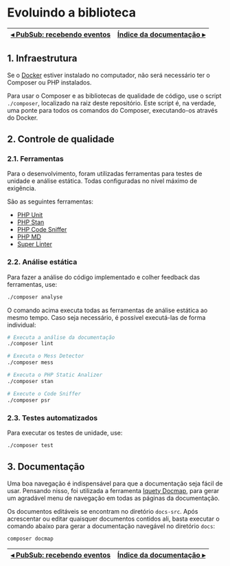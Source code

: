 # Evoluindo a biblioteca

[◂ PubSub: recebendo eventos](13-pubsub-recebendo-eventos.md) | [Índice da documentação ▸](indice.md)
-- | --

## 1. Infraestrutura

Se o [Docker](https://www.docker.com/) estiver instalado no computador, não será
necessário ter o Composer ou PHP instalados.

Para usar o Composer e as bibliotecas de qualidade de código, use o script `./composer`,
localizado na raiz deste repositório. Este script é, na verdade, uma ponte para
todos os comandos do Composer, executando-os através do Docker.

## 2. Controle de qualidade

### 2.1. Ferramentas

Para o desenvolvimento, foram utilizadas ferramentas para testes de unidade e
análise estática. Todas configuradas no nível máximo de exigência.

São as seguintes ferramentas:

- [PHP Unit](https://phpunit.de)
- [PHP Stan](https://phpstan.org)
- [PHP Code Sniffer](https://github.com/squizlabs/PHP_CodeSniffer)
- [PHP MD](https://phpmd.org)
- [Super Linter](https://github.com/super-linter/super-linter)

### 2.2. Análise estática

Para fazer a análise do código implementado e colher feedback das ferramentas, use:

```bash
./composer analyse
```

O comando acima executa todas as ferramentas de análise estática ao mesmo tempo.
Caso seja necessário, é possível executá-las de forma individual:

```bash
# Executa a análise da documentação
./composer lint
```

```bash
# Executa o Mess Detector
./composer mess
```

```bash
# Executa o PHP Static Analizer
./composer stan
```

```bash
# Execute o Code Sniffer
./composer psr
```

### 2.3. Testes automatizados

Para executar os testes de unidade, use:

```bash
./composer test
```

## 3. Documentação

Uma boa navegação é indispensável para que a documentação seja fácil de usar.
Pensando nisso, foi utilizada a ferramenta [Iquety Docmap](https://github.com/iquety/docmap),
para gerar um agradável menu de navegação em todas as páginas da documentação.

Os documentos editáveis se encontram no diretório `docs-src`. Após acrescentar
ou editar quaisquer documentos contidos ali, basta executar o comando abaixo para
gerar a documentação navegável no diretório `docs`:

```bash
composer docmap
```

[◂ PubSub: recebendo eventos](13-pubsub-recebendo-eventos.md) | [Índice da documentação ▸](indice.md)
-- | --
